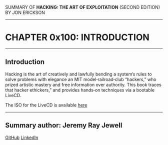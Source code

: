  SUMMARY OF 
**HACKING: THE ART OF EXPLOITATION** 
(SECOND EDITION) BY JON ERICKSON

---

# CHAPTER 0x100: INTRODUCTION

---

## Introduction

Hacking is the art of creatively and lawfully bending a system’s rules to solve problems with elegance an MIT model‐railroad‐club “hackers,” who prized artistic mastery and free information over authority. This book traces that hacker ethickers,” and provides hands‐on techniques via a bootable LiveCD.

The ISO for the LiveCD is available [here](https://resources.oreilly.com/examples/9781593271442/-/blob/master/hacking-live-1.0.iso) 

---

## Summary author: **Jeremy Ray Jewell**
[GitHub](https://github.com/jeremyrayjewell)
[LinkedIn](https://www.linkedin.com/in/jeremyrayjewell)
